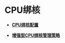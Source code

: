 # CPU绑核<a name="cce_10_0551"></a>

-   **[CPU绑核配置](CPU绑核配置.md)**  

-   **[增强型CPU绑核管理策略](增强型CPU绑核管理策略.md)**  


